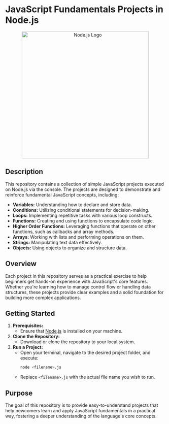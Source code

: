 # JavaScript Fundamentals Projects in Node.js

<div align="center">
  <a href="https://nodejs.org/">
    <img src="https://nodejs.org/static/images/logo.svg" alt="Node.js Logo" width = "400px">
  </a>
</div>

## Description

This repository contains a collection of simple JavaScript projects executed on Node.js via the console. The projects are designed to demonstrate and reinforce fundamental JavaScript concepts, including:

- **Variables:** Understanding how to declare and store data.
- **Conditions:** Utilizing conditional statements for decision-making.
- **Loops:** Implementing repetitive tasks with various loop constructs.
- **Functions:** Creating and using functions to encapsulate code logic.
- **Higher Order Functions:** Leveraging functions that operate on other functions, such as callbacks and array methods.
- **Arrays:** Working with lists and performing operations on them.
- **Strings:** Manipulating text data effectively.
- **Objects:** Using objects to organize and structure data.

## Overview

Each project in this repository serves as a practical exercise to help beginners get hands-on experience with JavaScript's core features. Whether you're learning how to manage control flow or handling data structures, these projects provide clear examples and a solid foundation for building more complex applications.

## Getting Started

1. **Prerequisites:**
   - Ensure that [Node.js](https://nodejs.org/) is installed on your machine.
2. **Clone the Repository:**
   - Download or clone the repository to your local system.
3. **Run a Project:**
   - Open your terminal, navigate to the desired project folder, and execute:
     ```bash
     node <filename>.js
     ```
   - Replace `<filename>.js` with the actual file name you wish to run.

## Purpose

The goal of this repository is to provide easy-to-understand projects that help newcomers learn and apply JavaScript fundamentals in a practical way, fostering a deeper understanding of the language's core concepts.
